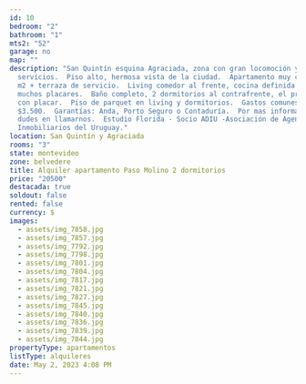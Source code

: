 ```yaml
---
id: 10
bedroom: "2"
bathroom: "1"
mts2: "52"
garage: no
map: ""
description: "San Quintín esquina Agraciada, zona con gran locomoción y
  servicios.  Piso alto, hermosa vista de la ciudad.  Apartamento muy cómodo, 50
  m2 + terraza de servicio.  Living comedor al frente, cocina definida con
  muchos placares.  Baño completo, 2 dormitorios al contrafrente, el principal
  con placar.  Piso de parquet en living y dormitorios.  Gastos comunes:
  $3.500.  Garantías: Anda, Porto Seguro o Contaduría.  Por mas información no
  dudes en llamarnos.  Estudio Florida - Socio ADIU -Asociación de Agentes
  Inmobiliarios del Uruguay."
location: San Quintín y Agraciada
rooms: "3"
state: montevideo
zone: belvedere
title: Alquiler apartamento Paso Molino 2 dormitorios
price: "20500"
destacada: true
soldout: false
rented: false
currency: $
images:
  - assets/img_7858.jpg
  - assets/img_7857.jpg
  - assets/img_7792.jpg
  - assets/img_7798.jpg
  - assets/img_7801.jpg
  - assets/img_7804.jpg
  - assets/img_7817.jpg
  - assets/img_7821.jpg
  - assets/img_7827.jpg
  - assets/img_7845.jpg
  - assets/img_7840.jpg
  - assets/img_7836.jpg
  - assets/img_7839.jpg
  - assets/img_7844.jpg
propertyType: apartamentos
listType: alquileres
date: May 2, 2023 4:08 PM
---
```

